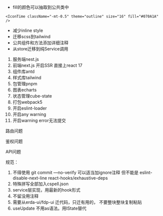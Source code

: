 - fill的颜色可以抽取到公共类中

```
<IconTime className="-mt-0.5" theme="outline" size="16" fill="#070A1A" />
```

- 减少inline style
- 迁移scss到tailwind
- 公共组件和方法添加详细注释
- 从store迁移到纯Service调用



1. 服务端nest.js
2. 前端next.js 开启SSR 直接上react 17
3. 组件库antd
4. 样式库tailwind
5. 包管理pnpm
6. 图表echarts
7. 状态管理cube-state
8. 打包webpack5
9. 开启eslint-loader
10. 开启any warning
11. 开启warning error无法提交

路由问题

鉴权问题

API问题

规范：

1. 不得使用 git commit —no-verify  可以适当加ignore注释 但不能是 eslint-disable-next-line react-hooks/exhaustive-deps
2. 特殊拼写全部加入cspell.json
3. service层实现，用最新的hook形式
4. 不留没用注释
5. 需要从erda-ui/fdp-ui 迁代码，只迁有用的， 不要整块整块复制粘贴
6. useUpdate 不用as语法。用IState替代